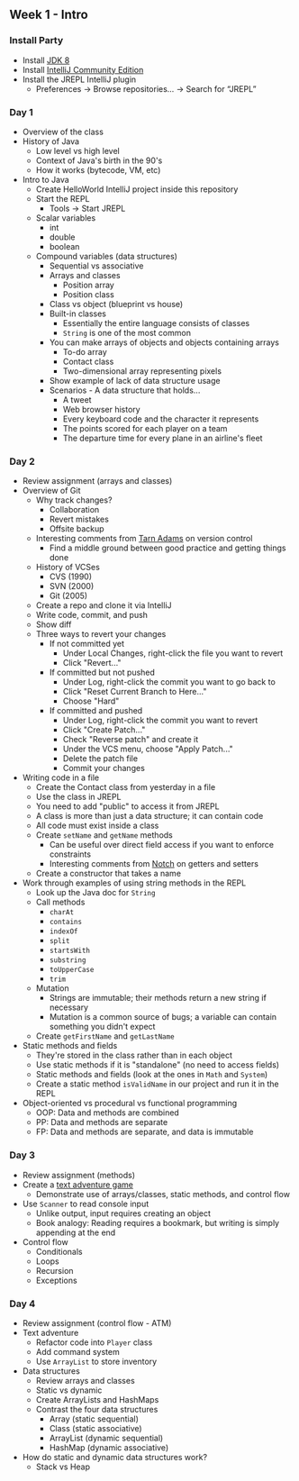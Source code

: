 ## Week 1 - Intro

### Install Party

* Install [JDK 8](http://www.oracle.com/technetwork/java/javase/downloads/jdk8-downloads-2133151.html)
* Install [IntelliJ Community Edition](https://www.jetbrains.com/idea/download/)
* Install the JREPL IntelliJ plugin
  * Preferences -> Browse repositories… -> Search for “JREPL”

### Day 1

* Overview of the class
* History of Java
  * Low level vs high level
  * Context of Java's birth in the 90's
  * How it works (bytecode, VM, etc)
* Intro to Java
  * Create HelloWorld IntelliJ project inside this repository
  * Start the REPL
    * Tools -> Start JREPL
  * Scalar variables
    * int
    * double
    * boolean
  * Compound variables (data structures)
    * Sequential vs associative
    * Arrays and classes
      * Position array
      * Position class
    * Class vs object (blueprint vs house)
    * Built-in classes
      * Essentially the entire language consists of classes
      * `String` is one of the most common
    * You can make arrays of objects and objects containing arrays
      * To-do array
      * Contact class
      * Two-dimensional array representing pixels
    * Show example of lack of data structure usage
    * Scenarios - A data structure that holds...
      * A tweet
      * Web browser history
      * Every keyboard code and the character it represents
      * The points scored for each player on a team
      * The departure time for every plane in an airline's fleet

### Day 2

* Review assignment (arrays and classes)
* Overview of Git
  * Why track changes?
    * Collaboration
    * Revert mistakes
    * Offsite backup
  * Interesting comments from [Tarn Adams](https://www.reddit.com/r/IAmA/comments/1avszc/im_tarn_adams_of_bay_12_games_cocreator_of_dwarf/c919fo8) on version control
    * Find a middle ground between good practice and getting things done
  * History of VCSes
    * CVS (1990)
    * SVN (2000)
    * Git (2005)
  * Create a repo and clone it via IntelliJ
  * Write code, commit, and push
  * Show diff
  * Three ways to revert your changes
    * If not committed yet
      * Under Local Changes, right-click the file you want to revert
      * Click "Revert..."
    * If committed but not pushed
      * Under Log, right-click the commit you want to go back to
      * Click "Reset Current Branch to Here..."
      * Choose "Hard"
    * If committed and pushed
      * Under Log, right-click the commit you want to revert
      * Click "Create Patch..."
      * Check "Reverse patch" and create it
      * Under the VCS menu, choose "Apply Patch..."
      * Delete the patch file
      * Commit your changes
* Writing code in a file
  * Create the Contact class from yesterday in a file
  * Use the class in JREPL
  * You need to add "public" to access it from JREPL
  * A class is more than just a data structure; it can contain code
  * All code must exist inside a class
  * Create `setName` and `getName` methods
    * Can be useful over direct field access if you want to enforce constraints
    * Interesting comments from [Notch](http://notch.tumblr.com/post/15782716917/coding-skill-and-the-decline-of-stagnation) on getters and setters
  * Create a constructor that takes a name
* Work through examples of using string methods in the REPL
  * Look up the Java doc for `String`
  * Call methods
    * `charAt`
    * `contains`
    * `indexOf`
    * `split`
    * `startsWith`
    * `substring`
    * `toUpperCase`
    * `trim`
  * Mutation
    * Strings are immutable; their methods return a new string if necessary
    * Mutation is a common source of bugs; a variable can contain something you didn't expect
  * Create `getFirstName` and `getLastName`
* Static methods and fields
  * They're stored in the class rather than in each object
  * Use static methods if it is "standalone" (no need to access fields)
  * Static methods and fields (look at the ones in `Math` and `System`)
  * Create a static method `isValidName` in our project and run it in the REPL
* Object-oriented vs procedural vs functional programming
  * OOP: Data and methods are combined
  * PP: Data and methods are separate
  * FP: Data and methods are separate, and data is immutable

### Day 3

* Review assignment (methods)
* Create a [text adventure game](../projects/TextAdventure)
  * Demonstrate use of arrays/classes, static methods, and control flow
* Use `Scanner` to read console input
  * Unlike output, input requires creating an object
  * Book analogy: Reading requires a bookmark, but writing is simply appending at the end
* Control flow
  * Conditionals
  * Loops
  * Recursion
  * Exceptions

### Day 4

* Review assignment (control flow - ATM)
* Text adventure
  * Refactor code into `Player` class
  * Add command system
  * Use `ArrayList` to store inventory
* Data structures
  * Review arrays and classes
  * Static vs dynamic
  * Create ArrayLists and HashMaps
  * Contrast the four data structures
    * Array (static sequential)
    * Class (static associative)
    * ArrayList (dynamic sequential)
    * HashMap (dynamic associative)
* How do static and dynamic data structures work?
  * Stack vs Heap
